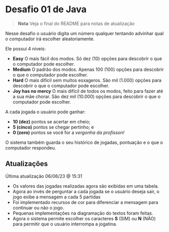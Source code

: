 # Desafio 01 de Java
> **Nota**
> Veja o final do README para notas de atualização

Nesse desafio o usuário digita um número qualquer tentando advinhar qual o computador irá escolher aleatoriamente.

Ele possui 4 níveis:

- **Easy** O mais fácil dos modos. Só dez (10) opções para descobrir o que o computador pode escolher.
- **Medium** O padrão dos modos. Apenas 100 (100) opções para descobrir o que o computador pode escolher.
- **Hard**  O mais difícil sem muitos esxageros. São mil (1.000) opções para descobrir o que o computador pode escolher.
- **Joy has no mercy** O mais difícil de todos os modos, feito para fazer até a sua mãe chorar. São dez mil (10.000) opções para descobrir o que o computador pode escolher.

A cada jogada o usuário pode ganhar:
- **10 (dez)** pontos se acertar em cheio;
- **5 (cinco)** pontos se chegar pertinho; e
- **0 (zero)** pontos se você for a *vergonha da profisson!*

O sistema também guarda o seu histórico de jogadas, pontuação e o que o computador respondeu.

## Atualizações
Última atualização 06/06/23 @ 15:31
- Os valores das jogadas realizadas agora são exibidas em uma tabela.
- Agora ao invés de perguntar a cada jogada se o usuário deseja sair, o jogo exibe a mensagem a cada 5 partidas
- Foi implementado recursos de cor para diferenciar a mensagem para continuar ou não o jogo.
- Pequenas implementações na diagramação do textos foram feitas.
- Agora o sistema permite escolher os caracteres **S** (SIM) ou **N** (NÃO) para permitir que o usuário interrompa a jogatina.